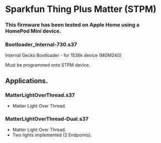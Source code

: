# Sparkfun Thing Plus Matter (STPM)

### This firmware has been tested on Apple Home using a HomePod Mini device.

### Bootloader_Internal-730.s37

Internal Gecko Bootloader - for 1536k device (MGM240)

Must be programmed onto STPM device.

## Applications.

### MatterLightOverThread.s37

- Matter Light Over Thread.

### MatterLightOverThread-Dual.s37

- Matter Light Over Thread.
- Two lights implemented (2 Endpoints).
